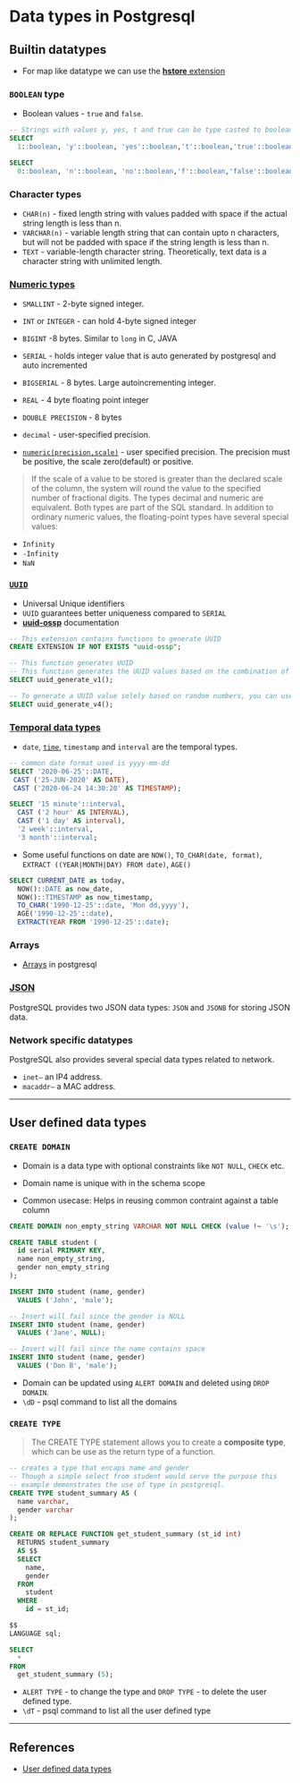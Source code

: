 # Data types in Postgresql

## Builtin datatypes

* For map like datatype we can use the [**hstore** extension](https://www.postgresqltutorial.com/postgresql-hstore/)

### `BOOLEAN` type

* Boolean values - `true` and `false`.

```Sql
-- Strings with values y, yes, t and true can be type casted to boolean
SELECT
  1::boolean, 'y'::boolean, 'yes'::boolean,'t'::boolean,'true'::boolean;

SELECT
  0::boolean, 'n'::boolean, 'no'::boolean,'f'::boolean,'false'::boolean;
```

### Character types

* `CHAR(n)` - fixed length string with values padded with space if the actual string length is less than n.
* `VARCHAR(n)` - variable length string that can contain upto n characters, but will not be padded with space if the string length is less than n.
* `TEXT` - variable-length character string. Theoretically, text data is a character string with unlimited length.

### [Numeric types](https://www.postgresql.org/docs/9.0/datatype-numeric.html)

* `SMALLINT` - 2-byte signed integer.
* `INT` or `INTEGER` - can hold 4-byte signed integer
* `BIGINT` -8 bytes. Similar to `long` in C, JAVA
* `SERIAL` - holds integer value that is auto generated by postgresql and auto incremented
* `BIGSERIAL` - 8 bytes. Large autoincrementing integer.

* `REAL` - 4 byte floating point integer
* `DOUBLE PRECISION` - 8 bytes
* `decimal` - user-specified precision.
* [`numeric(precision,scale)`](https://www.postgresqltutorial.com/postgresql-numeric/) - user specified precision. The precision must be positive, the scale zero(default) or positive.

> If the scale of a value to be stored is greater than the declared scale of the column, the system will round the value to the specified number of fractional digits.
> The types decimal and numeric are equivalent. Both types are part of the SQL standard.
> In addition to ordinary numeric values, the floating-point types have several special values:

* `Infinity`
* `-Infinity`
* `NaN`

### [`UUID`](https://www.postgresqltutorial.com/postgresql-uuid/)

* Universal Unique identifiers
* `UUID` guarantees better uniqueness compared to `SERIAL`
* [**uuid-ossp**](https://www.postgresql.org/docs/9.5/uuid-ossp.html) documentation

```Sql
-- This extension contains functions to generate UUID
CREATE EXTENSION IF NOT EXISTS "uuid-ossp";

-- This function generates UUID
-- This function generates the UUID values based on the combination of computer’s MAC address, current timestamp, and a random value
SELECT uuid_generate_v1();

-- To generate a UUID value solely based on random numbers, you can use the uuid_generate_v4()
SELECT uuid_generate_v4();
```

### [Temporal data types](https://www.postgresqltutorial.com/postgresql-date/)

* `date`, [`time`](https://www.postgresqltutorial.com/postgresql-time/), `timestamp` and `interval` are the temporal types.

```Sql
-- common date format used is yyyy-mm-dd
SELECT '2020-06-25'::DATE,
 CAST ('25-JUN-2020' AS DATE),
 CAST ('2020-06-24 14:30:20' AS TIMESTAMP);

SELECT '15 minute'::interval,
  CAST ('2 hour' AS INTERVAL),
  CAST ('1 day' AS interval),
  '2 week'::interval,
  '3 month'::interval;
```

* Some useful functions on date are `NOW()`, `TO_CHAR(date, format)`, `EXTRACT ((YEAR|MONTH|DAY) FROM date)`, `AGE()`

```Sql
SELECT CURRENT_DATE as today,
  NOW()::DATE as now_date,
  NOW()::TIMESTAMP as now_timestamp,
  TO_CHAR('1990-12-25'::date, 'Mon dd,yyyy'),
  AGE('1990-12-25'::date),
  EXTRACT(YEAR FROM '1990-12-25'::date);
```

### Arrays

* [Arrays](../postgresql_tutorial/16_array.md) in postgresql

### [JSON](https://www.postgresqltutorial.com/postgresql-json/)

PostgreSQL provides two JSON data types: `JSON` and `JSONB` for storing JSON data.

### Network specific datatypes

PostgreSQL also provides several special data types related to network.

* `inet–` an IP4 address.
* `macaddr–` a MAC address.

---

## User defined data types

### `CREATE DOMAIN`

* Domain is a data type with optional constraints like `NOT NULL`, `CHECK` etc.

* Domain name is unique with in the schema scope

* Common usecase: Helps in reusing common contraint against a table column

```SQL
CREATE DOMAIN non_empty_string VARCHAR NOT NULL CHECK (value !~ '\s');

CREATE TABLE student (
  id serial PRIMARY KEY,
  name non_empty_string,
  gender non_empty_string
);

INSERT INTO student (name, gender)
  VALUES ('John', 'male');

-- Insert will fail since the gender is NULL
INSERT INTO student (name, gender)
  VALUES ('Jane', NULL);

-- Insert will fail since the name contains space
INSERT INTO student (name, gender)
  VALUES ('Don B', 'male');
```

* Domain can be updated using `ALERT DOMAIN` and deleted using `DROP DOMAIN`.
* `\dD` - psql command to list all the domains

### `CREATE TYPE`

> The CREATE TYPE statement allows you to create a **composite type**, which can be use as the return type of a function.

```SQL
-- creates a type that encaps name and gender
-- Though a simple select from student would serve the purpose this
-- example demonstrates the use of type in postgresql.
CREATE TYPE student_summary AS (
  name varchar,
  gender varchar
);

CREATE OR REPLACE FUNCTION get_student_summary (st_id int)
  RETURNS student_summary
  AS $$
  SELECT
    name,
    gender
  FROM
    student
  WHERE
    id = st_id;

$$
LANGUAGE sql;

SELECT
  *
FROM
  get_student_summary (5);
```

* `ALERT TYPE` - to change the type and `DROP TYPE` - to delete the user defined type.
* `\dT` - psql command to list all the user defined type

---

## References

* [User defined data types](https://www.postgresqltutorial.com/postgresql-user-defined-data-types/)
